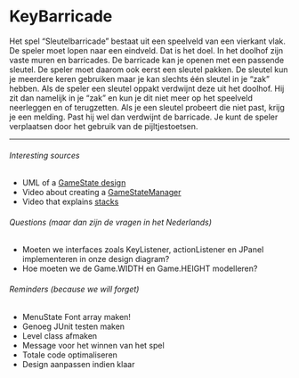 # KeyBarricade
Het spel “Sleutelbarricade” bestaat uit een speelveld van een vierkant vlak. De speler moet lopen naar een eindveld. Dat is het doel. In het doolhof zijn vaste muren en barricades. De barricade kan je openen met een passende sleutel. De speler moet daarom ook eerst een sleutel pakken. De sleutel kun je meerdere keren gebruiken maar je kan slechts één sleutel in je “zak” hebben. Als de speler een sleutel oppakt verdwijnt deze uit het doolhof. Hij zit dan namelijk in je “zak” en kun je dit niet meer op het speelveld neerleggen en of terugzetten. Als je een sleutel probeert die niet past, krijg je een melding. Past hij wel dan verdwijnt de barricade. Je kunt de speler verplaatsen door het gebruik van de pijltjestoetsen. 

***

###### Interesting sources
+ UML of a [GameState design](http://blog.nuclex-games.com/tutorials/cxx/game-state-management/)
+ Video about creating a [GameStateManager](https://www.youtube.com/watch?v=OCcZUO4Zf6o)
+ Video that explains [stacks](https://www.youtube.com/watch?v=8TMBjfS8wY0)

###### Questions (maar dan zijn de vragen in het Nederlands)
+ Moeten we interfaces zoals KeyListener, actionListener en JPanel implementeren in onze design diagram?
+ Hoe moeten we de Game.WIDTH en Game.HEIGHT modelleren?

###### Reminders (because we will forget)
+ MenuState Font array maken!
+ Genoeg JUnit testen maken
+ Level class afmaken
+ Message voor het winnen van het spel
+ Totale code optimaliseren
+ Design aanpassen indien klaar
